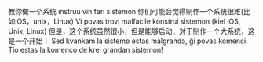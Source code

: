 教你做一个系统 instruu vin fari sistemon 你们可能会觉得制作一个系统很难(比如iOS，unix，Linux) Vi povas trovi malfacile konstrui sistemon (kiel iOS, Unix, Linux) 但是，这个系统虽然很小，但是能够启动，对于制作一个大系统，这是一个开始！ Sed kvankam la sistemo estas malgranda, ĝi povas komenci. Tio estas la komenco de krei grandan sistemon!
